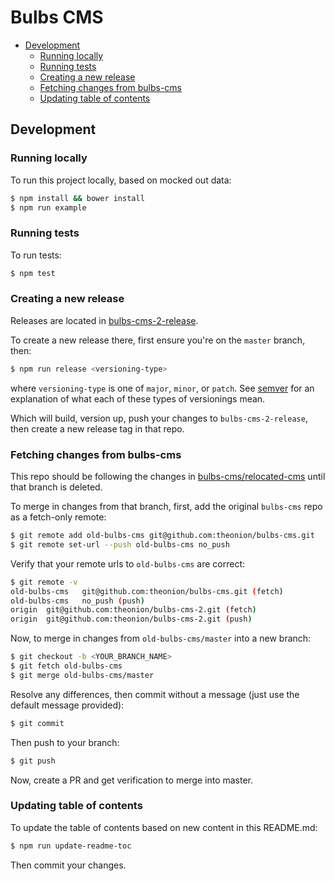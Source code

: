 # Bulbs CMS

<!-- markdown-toc -->

- [Development](#development)
  * [Running locally](#running-locally)
  * [Running tests](#running-tests)
  * [Creating a new release](#creating-a-new-release)
  * [Fetching changes from bulbs-cms](#fetching-changes-from-bulbs-cms)
  * [Updating table of contents](#updating-table-of-contents)

<!-- markdown-toc-stop -->

## Development

### Running locally
To run this project locally, based on mocked out data:
```bash
$ npm install && bower install
$ npm run example
```

### Running tests
To run tests:
```bash
$ npm test
```

### Creating a new release
Releases are located in [bulbs-cms-2-release](https://github.com/theonion/bulbs-cms-2-release).

To create a new release there, first ensure you're on the ```master``` branch, then:
```bash
$ npm run release <versioning-type>
```
where ```versioning-type``` is one of ```major```, ```minor```, or ```patch```.
See [semver](http://semver.org/) for an explanation of what each of these types
of versionings mean.

Which will build, version up, push your changes to ```bulbs-cms-2-release```, then
create a new release tag in that repo.

### Fetching changes from bulbs-cms
This repo should be following the changes in [bulbs-cms/relocated-cms](https://github.com/theonion/bulbs-cms/tree/relocated-cms) until that branch is deleted.

To merge in changes from that branch, first, add the original ```bulbs-cms``` repo as a fetch-only remote:
```bash
$ git remote add old-bulbs-cms git@github.com:theonion/bulbs-cms.git
$ git remote set-url --push old-bulbs-cms no_push
```

Verify that your remote urls to ```old-bulbs-cms``` are correct:
```bash
$ git remote -v
old-bulbs-cms	git@github.com:theonion/bulbs-cms.git (fetch)
old-bulbs-cms	no_push (push)
origin	git@github.com:theonion/bulbs-cms-2.git (fetch)
origin	git@github.com:theonion/bulbs-cms-2.git (push)
```

Now, to merge in changes from ```old-bulbs-cms/master``` into a new branch:
```bash
$ git checkout -b <YOUR_BRANCH_NAME>
$ git fetch old-bulbs-cms
$ git merge old-bulbs-cms/master
```

Resolve any differences, then commit without a message (just use the default message provided):
```bash
$ git commit
```

Then push to your branch:
```bash
$ git push
```

Now, create a PR and get verification to merge into master.

### Updating table of contents
To update the table of contents based on new content in this README.md:
```bash
$ npm run update-readme-toc
```

Then commit your changes.